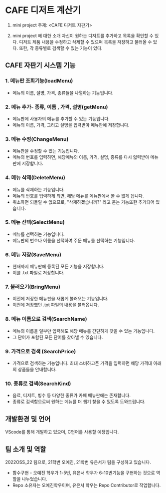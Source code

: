 CAFE 디저트 계산기
===============

1. mini project 주제: <CAFE 디저트 자판기> 

2. mini project 에 대한 소개
   자신이 원하는 디저트를 추가하고 목록을 확인할 수 있다. 디저트 제품 내용을 수정하고 삭제할 수 있으며 목록을 저장하고 불러올 수 있다. 또한, 각 종류별로 검색할 수 있는 기능이 있다.
   
CAFE 자판기 시스템 기능
------------

### 1. 메뉴판 조회기능(loadMenu)
- 메뉴의 이름, 설명, 가격, 종류들을 나열하는 기능입니다.

### 2. 메뉴 추가- 종류, 이름 , 가격, 설명(getMenu)
- 메뉴판에 사용자의 메뉴를 추가할 수 있는 기능입니다.
- 메뉴의 이름, 가격, 그리고 설명을 입력받아 메뉴판에 저장합니다.

### 3. 메뉴 수정(ChangeMenu)
- 메뉴판을 수정할 수 있는 기능입니다.
- 메뉴의 번호를 입력하면, 해당메뉴의 이름, 가격, 설명, 종류를 다시 읿력받아 메뉴판에 저장합니다.

### 4. 메뉴 삭제(DeleteMenu)
- 메뉴를 삭제하는 기능입니다.
- 메뉴의 번호를 입력하게 되면, 헤당 메뉴를 메뉴판에서 볼 수 없게 됩니다. 
- 취소하면 되돌릴 수 없으므로, "삭제하겠습니까?" 라고 묻는 기능또한 추가되어 있습니다.

### 5. 메뉴 선택(SelectMenu)
- 메뉴를 선택하는 기능입니다.
- 메뉴판의 번호나 이름을 선택하여 주문 메뉴를 선택하는 기능입니다.

### 6. 메뉴 저장(SaveMenu)
- 현재까지 메뉴판에 등록된 모든 기능을 저장합니다.
- 이를 .txt 파일로 저장합니다.

### 7. 불러오기(BringMenu)
- 이전에 저장한 메뉴판을 새롭게 불러오는 기능입니다.
- 이전에 저장했던 .txt 파일의 내용을 불러옵니다.

### 8. 메뉴 이름으로 검색(SearchName)
- 메뉴의 이름을 일부만 입력해도 해당 메뉴를 간단하게 찾을 수 있는 기능입니다.
- 그 단어가 포함된 모든 단어를 찾아낼 수 있습니다.

### 9. 가격으로 검색 (SearchPrice)
- 가격으로 검색하는 기능입니다. 최대 소비하고픈 가격을 입력하면 해당 가격대 아래의 상품들을 안내합니다.

### 10. 종류로 검색(SearchKind)
- 음료, 디저트, 빙수 등 다양한 종류가 카페 메뉴판에는 존재합니다.
- 종류로 검색함으로써 원하는 메뉴를 더 쉡기 찾을 수 있도록 도와드립니다.



개발환경 및 언어
------------

VScode를 통해 개발하고 있으며, C언어를 사용할 예정입니다.

팀 소개 및 역할
------------

2022OSS_22 팀으로, 21학번 오예진, 21학번 유은서가 팀을 구성하고 있습니다.
- 함수구현 - 오예진 학우가 1-5번, 유은서 학우가 6-10번기능을 구현하는 것으로 역할을 나누었습니다.
- Repo 소유자는 오예진학우이며, 유은서 학우는 Repo Contributor로 작업합니다.
  

